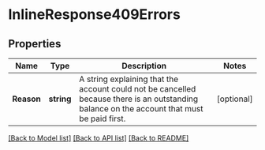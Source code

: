 # InlineResponse409Errors

## Properties

Name | Type | Description | Notes
------------ | ------------- | ------------- | -------------
**Reason** | **string** | A string explaining that the account could not be cancelled because there is an outstanding balance on the account that must be paid first.  | [optional] 

[[Back to Model list]](../README.md#documentation-for-models) [[Back to API list]](../README.md#documentation-for-api-endpoints) [[Back to README]](../README.md)


